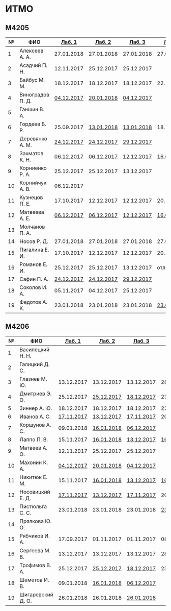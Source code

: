 # ИТМО

## M4205

№ | ФИО | [Лаб. 1](../labs/lab01.md) | [Лаб. 2](../labs/lab02.md) | [Лаб. 3](../labs/lab03.md) | [Лаб. 4](../labs/lab04.md)
--|-----|--------|--------|--------|-------
1 | Алексеев А. А. | 27.01.2018 | 27.01.2018 | 27.01.2018 | 27.01.2018 | отлично
2 | Асадчий П. Н. | 12.11.2017 | 25.12.2017  | 25.12.2017 | | хорошо
3 | Байбус М. М. | 18.12.2017 |  18.12.2017 |  18.12.2017 | 22.12.2017 | отлично
4 | Виноградов П. Д. | [04.12.2017](https://github.com/kirillmakhonin/ifmo-lab-math_mod-2016) | [20.01.2018](https://github.com/kirillmakhonin/ifmo-lab-math_mod-2016) | [04.12.2017](https://github.com/kirillmakhonin/ifmo-lab-math_mod-2016-lab3)
5 | Ганшин В. А. | | | | | неявка 
6 | Гордеев Б. Р. | 25.09.2017 | [13.01.2018](https://github.com/gordeevbr/Mathematical-Modeling-and-Game-Theory) | [13.01.2018](https://github.com/gordeevbr/Mathematical-Modeling-and-Game-Theory) | 18.12.2017 | отлично
7 | Деревянко А. М. | [24.12.2017](https://github.com/PavelSafin/decision-theory) | [24.12.2017](https://github.com/PavelSafin/decision-theory) | [29.12.2017](https://github.com/PavelSafin/decision-theory) | | хорошо
8 | Захматов К. Н. | [06.12.2017](https://github.com/zakhmatovk/math_modeling_and_decision_theory) | [06.12.2017](https://github.com/zakhmatovk/math_modeling_and_decision_theory) | [12.12.2017](https://github.com/zakhmatovk/math_modeling_and_decision_theory) | [16.01.2018](https://github.com/alepoydes/introduction-to-decision-theory/blob/master/results/2017.md) | отлично
9 | Корниенко Р. А. | 25.12.2017 | 25.12.2017 | 13.12.2017 | | хорошо
10 | Корнийчук А. В. | 06.12.2017 | | | | неудовлетворительно
11 | Кузнецов П. Е. | 17.10.2017 | 12.12.2017 | 12.12.2017 | 20.12.2017 | отлично
12 | Матвеева А. Е. | [06.12.2017](https://github.com/zakhmatovk/math_modeling_and_decision_theory) | [06.12.2017](https://github.com/zakhmatovk/math_modeling_and_decision_theory) | [12.12.2017](https://github.com/zakhmatovk/math_modeling_and_decision_theory) | [16.01.2018](https://github.com/alepoydes/introduction-to-decision-theory/blob/master/results/2017.md) | отлично
13 | Молчанов П. А. | | | | | неявка 
14 | Носов Р. Д. | 27.01.2018 | 27.01.2018 | 27.01.2018 | 27.01.2018 | отлично
15 | Пигалина Е. И. | 17.10.2017 | 12.12.2017 | 12.12.2017 | 20.12.2017 | отлично
16 | Романов Е. И. | 25.12.2017 | 25.12.2017 | 13.12.2017 | отлично
17 | Сафин П. А. | [24.12.2017](https://github.com/PavelSafin/decision-theory) | [24.12.2017](https://github.com/PavelSafin/decision-theory) | [29.12.2017](https://github.com/PavelSafin/decision-theory) | | хорошо
18 | Соколов И. А. | 05.11.2017 | 04.12.2017 | 25.12.2017 | | хорошо
19 | Федотов А. К. | 23.01.2018 | 23.01.2018 | 23.01.2018 | [23.01.2018](https://github.com/serge2nd/ifmo-decision-theory-2017) | отлично

## M4206

№ | ФИО | [Лаб. 1](../labs/lab01.md) | [Лаб. 2](../labs/lab02.md) | [Лаб. 3](../labs/lab03.md) | [Лаб. 4](../labs/lab04.md)
--|-----|--------|--------|--------|-------
1 | Василецкий Н. Н. | | | | | неявка 
2 | Галицкий Д. С. | | | | | неявка 
3 | Глазнев М. Ю. | 13.12.2017 | 13.12.2017 | 13.12.2017 | 28.12.2017 | отлично
4 | Дмитриев Э. О. | 25.12.2017 | [25.12.2017](https://github.com/Stranger65536/IFMO-Theory-Of-Decisions-Making/tree/master/org/trofiv) | [18.12.2017](https://github.com/Stranger65536/IFMO-Theory-Of-Decisions-Making/tree/master/org/trofiv) | 23.01.2018 | отлично
5 | Зиннер А. Ю. | 18.12.2017 | 18.12.2017 | 18.12.2017 | 22.12.2017 | отлично
6 | Иванов А. С. | [17.11.2017](https://bitbucket.org/vaderworld/math_model_decision_make/src) | [13.12.2017](https://bitbucket.org/vaderworld/math_model_decision_make)  | [17.11.2017](https://bitbucket.org/vaderworld/math_model_decision_make/src) | 20.12.2017 | отлично
7 | Коршунов А. С. | 09.01.2018 | [16.01.2018](https://github.com/korshunov8815/nash-deterministic) | [06.12.2017](https://github.com/korshunov8815/tick-tac-toe) | | хорошо
8 | Лаппо П. В. | 15.11.2017 | [16.01.2018](https://github.com/Deyk/matmod/tree/master/Lab_2%2C4) | [13.12.2017](https://github.com/Deyk/matmod) | [16.01.2018](https://github.com/Deyk/matmod/tree/master/Lab_2%2C4) | хорошо
9 | Матвеев А. О. | 12.11.2017 | 25.12.2017  | 25.12.2017 | | хорошо
10 | Махонин К. А. | [04.12.2017](https://github.com/kirillmakhonin/ifmo-lab-math_mod-2016) | [20.01.2018](https://github.com/kirillmakhonin/ifmo-lab-math_mod-2016) | [04.12.2017](https://github.com/kirillmakhonin/ifmo-lab-math_mod-2016-lab3) | | хорошо
11 | Никитюк Е. М. | 15.11.2017 | [16.01.2018](https://github.com/Deyk/matmod/tree/master/Lab_2%2C4) | [13.12.2017](https://github.com/Deyk/matmod) | [16.01.2018](https://github.com/Deyk/matmod/tree/master/Lab_2%2C4) | хорошо
12 | Носовицкий Е. Д. | [17.11.2017](https://bitbucket.org/vaderworld/math_model_decision_make/src) | [13.12.2017](https://bitbucket.org/vaderworld/math_model_decision_make) | [17.11.2017](https://bitbucket.org/vaderworld/math_model_decision_make/src) | 20.12.2017 | отлично
13 | Пистюльга С. С. | 23.01.2018 | 23.01.2018 | 23.01.2018 | [23.01.2018](https://github.com/serge2nd/ifmo-decision-theory-2017) | отлично
14 | Прялкова Ю. О. | | | | | неявка 
15 | Рябчиков И. А. | 17.09.2017 | 01.11.2017 | 01.11.2017 | 08.11.2017 | отлично
16 | Сергеева М. В. | 13.12.2017 | 13.12.2017 | 13.12.2017 | 28.12.2017 | отлично
17 | Трофимов В. А. | 25.12.2017 | [25.12.2017](https://github.com/Stranger65536/IFMO-Theory-Of-Decisions-Making/tree/master/org/trofiv) | [18.12.2017](https://github.com/Stranger65536/IFMO-Theory-Of-Decisions-Making/tree/master/org/trofiv) | 23.01.2018 | отлично
18 | Шеметов И. В. | 09.01.2018 | [16.01.2018](https://github.com/korshunov8815/nash-deterministic) | [06.12.2017](https://github.com/korshunov8815/tick-tac-toe) | | хорошо
19 | Шигаревский Д. О. | 26.01.2018 | 26.01.2018 | [26.01.2018](https://github.com/radix-ru/c6-s11-dt) | | хорошо
